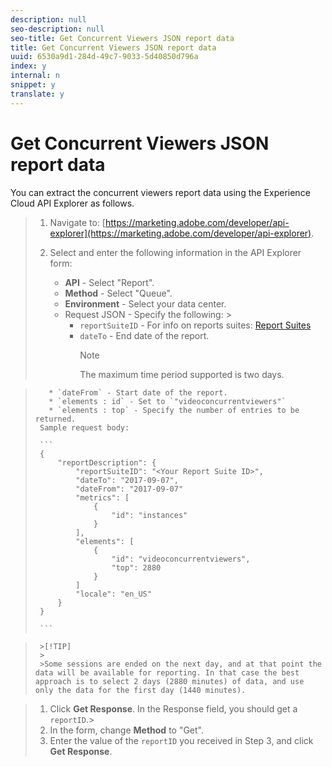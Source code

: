 ```yaml
---
description: null
seo-description: null
seo-title: Get Concurrent Viewers JSON report data
title: Get Concurrent Viewers JSON report data
uuid: 6530a9d1-284d-49c7-9033-5d40850d796a
index: y
internal: n
snippet: y
translate: y
---
```


# Get Concurrent Viewers JSON report data

You can extract the concurrent viewers report data using the Experience Cloud API Explorer as follows.

>1. Navigate to: [https://marketing.adobe.com/developer/api-explorer](https://marketing.adobe.com/developer/api-explorer).
>1. Select and enter the following information in the API Explorer form:
>    
>    * **API** - Select "Report".
>    * **Method** - Select "Queue".
>    * **Environment** - Select your data center.
>    * Request JSON - Specify the following: >    
>        * `reportSuiteID` - For info on reports suites: [Report Suites](https://marketing.adobe.com/resources/help/en_US/sc/implement/ref-reports-report-suites.html)
>        * `dateTo` - End date of the report. 
>          >[!NOTE]
>          >
>          >The maximum time period supported is two days.

>        * `dateFrom` - Start date of the report.
>        * `elements : id` - Set to `"videoconcurrentviewers"`
>        * `elements : top` - Specify the number of entries to be returned.
>      Sample request body:
>    
>      ```
>      {
>          "reportDescription": {
>              "reportSuiteID": "<Your Report Suite ID>",
>              "dateTo": "2017-09-07",
>              "dateFrom": "2017-09-07"
>              "metrics": [
>                  {
>                      "id": "instances"
>                  }
>              ],
>              "elements": [
>                  {
>                      "id": "videoconcurrentviewers",
>                      "top": 2880
>                  }
>              ]
>              "locale": "en_US"
>          }
>      }
>      
>      ```


>      >[!TIP]
>      >
>      >Some sessions are ended on the next day, and at that point the data will be available for reporting. In that case the best approach is to select 2 days (2880 minutes) of data, and use only the data for the first day (1440 minutes).


>    
>1. Click **Get Response**.
>   In the Response field, you should get a `reportID`.>
>1. In the form, change **Method** to "Get".
>1. Enter the value of the `reportID` you received in Step 3, and click **Get Response**.
